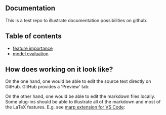 ## Documentation

This is a test repo to illustrate documentation possibilities on github.

## Table of contents

* [feature importance](https://github.com/kklein/documentation_test/blob/main/feature_importances/page1.md)
* [model evaluation](https://github.com/kklein/documentation_test/blob/main/model_evaluation/page1.md)

## How does working on it look like?
On the one hand, one would be able to edit the source text directly on GitHub. GitHub provides a 'Preview' tab:

[](/screenshot_github.png)

On the other hand, one would be able to edit the markdown files locally. Some plug-ins should be able to illustrate all of the markdown and most of the LaTeX features. E.g. see [marp extension for VS Code](https://github.com/marp-team/marp-vscode):

[](/screenshot_vs_code.png)
